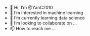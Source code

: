 - 👋 Hi, I’m @YanC2010
- 👀 I’m interested in machine learning 
- 🌱 I’m currently learning data science
- 💞️ I’m looking to collaborate on ...
- 📫 How to reach me ...

<!---
YanC2010/YanC2010 is a ✨ special ✨ repository because its `README.md` (this file) appears on your GitHub profile.
You can click the Preview link to take a look at your changes.
--->
